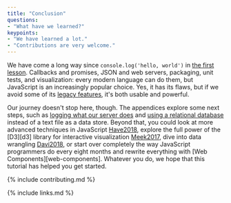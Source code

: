 ```yaml
---
title: "Conclusion"
questions:
- "What have we learned?"
keypoints:
- "We have learned a lot."
- "Contributions are very welcome."
---
```


We have come a long way since `console.log('hello, world')` in [the first lesson](../basics/).
Callbacks and promises,
JSON and web servers,
packaging, unit tests, and visualization:
every modern language can do them,
but JavaScript is an increasingly popular choice.
Yes,
it has its flaws,
but if we avoid some of its [legacy features](../legacy/),
it's both usable and powerful.

Our journey doesn't stop here, though.
The appendices explore some next steps,
such as [logging what our server does](../logging/)
and [using a relational database](../db/) instead of a text file
as a data store.
Beyond that,
you could look at more advanced techniques in JavaScript [Have2018](#BIB),
explore the full power of the [D3][d3] library for interactive visualization [Meek2017](#BIB),
dive into data wrangling [Davi2018](#BIB),
or start over completely the way JavaScript programmers do every eight months
and rewrite everything with [Web Components][web-components].
Whatever you do,
we hope that this tutorial has helped you get started.

{% include contributing.md %}

{% include links.md %}

